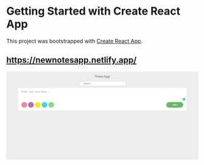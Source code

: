# Getting Started with Create React App

This project was bootstrapped with [Create React App](https://github.com/facebook/create-react-app).

## https://newnotesapp.netlify.app/

![alt text](https://github.com/kadirkara22/NoteApp-with-redux/blob/main/src/image/notesOdev.PNG)

